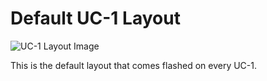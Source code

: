 # Default UC-1 Layout

![UC-1 Layout Image](https://i.imgur.com/TkaZ6jh.jpg)

This is the default layout that comes flashed on every UC-1.
